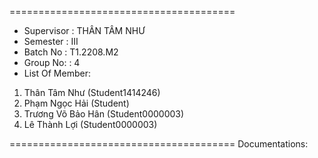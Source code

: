 =======================================
+ Supervisor : THÂN TÂM NHƯ
+ Semester : III
+ Batch No : T1.2208.M2
+ Group No: : 4
+ List Of Member:
1. Thân Tâm Như (Student1414246)
2. Phạm Ngọc Hải (Student)
3. Trương Võ Bảo Hân (Student0000003)
4. Lê Thành Lợi (Student0000003)
   
=======================================
Documentations: 
